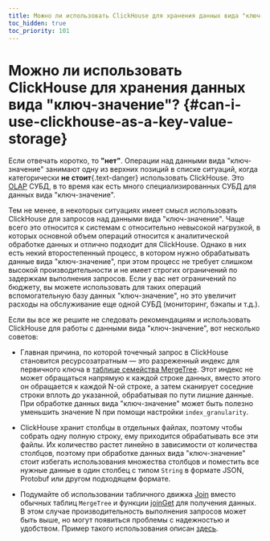 ```yaml
---
title: Можно ли использовать ClickHouse для хранения данных вида "ключ-значение"?
toc_hidden: true
toc_priority: 101
---
```


# Можно ли использовать ClickHouse для хранения данных вида "ключ-значение"? {#can-i-use-clickhouse-as-a-key-value-storage}

Если отвечать коротко, то **"нет"**. Операции над данными вида "ключ-значение" занимают одну из верхних позиций в списке ситуаций, когда категорически **не стоит**{.text-danger} использовать ClickHouse. Это [OLAP](../../faq/general/olap.md) СУБД, в то время как есть много специализированных СУБД для данных вида "ключ-значение".

Тем не менее, в некоторых ситуациях имеет смысл использовать ClickHouse для запросов над данными вида "ключ-значение". Чаще всего это относится к системам с относительно невысокой нагрузкой, в которых основной объем операций относится к аналитической обработке данных и отлично подходит для ClickHouse. Однако в них есть некий второстепенный процесс, в котором нужно обрабатывать данные вида "ключ-значение", при этом процесс не требует слишком высокой производительности и не имеет строгих ограничений по задержкам выполнения запросов. Если у вас нет ограничений по бюджету, вы можете использовать для таких операций вспомогательную базу данных "ключ-значение", но это увеличит расходы на обслуживание еще одной СУБД (мониторинг, бэкапы и т.д.).

Если вы все же решите не следовать рекомендациям и использовать ClickHouse для работы с данными вида "ключ-значение", вот несколько советов:

-   Главная причина, по которой точечный запрос в ClickHouse становится ресурсозатратным — это разреженный индекс для первичного ключа в [таблице семейства MergeTree](../../engines/table-engines/mergetree-family/mergetree.md). Этот индекс не может обращаться напрямую к каждой строке данных, вместо этого он обращается к каждой N-ой строке, а затем сканирует соседние строки вплоть до указанной, обрабатывая по пути лишние данные. При обработке данных вида "ключ-значение" может быть полезно уменьшить значение N при помощи настройки `index_granularity`.

-   ClickHouse хранит столбцы в отдельных файлах, поэтому чтобы собрать одну полную строку, ему приходится обрабатывать все эти файлы. Их количество растет линейно в зависимости от количества столбцов, поэтому при обработке данных вида "ключ-значение" стоит избегать использования множества столбцов и поместить все нужные данные в один столбец с типом `String` в формате JSON, Protobuf или другом подходящем формате.

-   Подумайте об использовании табличного движка [Join](../../engines/table-engines/special/join.md) вместо обычных таблиц `MergeTree` и функции [joinGet](../../sql-reference/functions/other-functions.md#joinget) для получения данных. В этом случае производительность выполнения запросов может быть выше, но могут появиться проблемы с надежностью и удобством. Пример такого использования описан [здесь](https://github.com/ClickHouse/ClickHouse/blob/master/tests/queries/0_stateless/00800_versatile_storage_join.sql#L49-L51).
